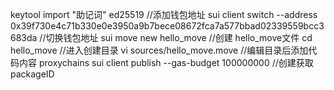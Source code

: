 keytool import "助记词" ed25519 //添加钱包地址
sui client switch --address 0x39f730e4c71b330e0e3950a9b7bece08672fca7a577bbad02339559bcc3683da //切换钱包地址
sui move new hello_move //创建 hello_move文件
cd hello_move //进入创建目录
vi sources/hello_move.move //编辑目录后添加代码内容
proxychains sui client publish --gas-budget 100000000 //创建获取packageID
